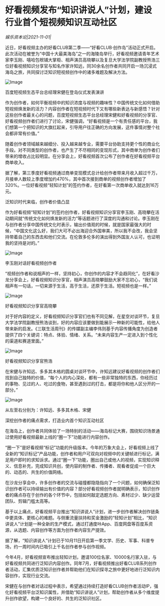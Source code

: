 # 好看视频发布“知识讲说人”计划，建设行业首个短视频知识互动社区

*娱乐资本论|2021-11-01|*

近日，好看视频主办的好看CLUB第二季——“好看CLUB·创作岛”活动正式开启。此次活动在被誉为“中国十大最美海岛”之一的海陵岛举行，好看视频邀请青年艺术家李玉刚、嘻哈包袱铺大掌柜、相声演员高晓攀以及复旦大学法学院副教授熊浩三位好看视频知识分享官与知名作家许知远，同30余名创作者共同开启一场沉浸式海岛之旅，共同探讨泛知识短视频创作中的诸多难题及解决方法。

![Image](https://mp.toutiao.com/mp/agw/article_material/open_image/get?code=NmI5YzI1MTQzOWU2MTdmYjk5YmNmY2FlM2Y3ZTU5ZDksMTYzNTc1NzUxOTUzNA==)

百度短视频生态平台总经理宋健在登岛仪式发表演讲

作为创作者，如何平衡视频中的知识浓度与视频的趣味性？中国传统文化如何借助短视频焕发新的活力？内容创作者在短视频时代下又有哪些新表达与新感悟？针对这些创作者最关心的问题，百度短视频生态平台总经理宋健和好看视频的分享官、好看视频创作者们进行了讨论，宋健强调，“好看视频是一个有责任感的平台，我们想第一个把知识的大旗扛起来，引导用户往正确的方向发展，这件事情对整个社会都非常有价值。”

随着创作者领域越来越细分、投入越来越专业，需要平台协助支持更个性的商业化手段。对不同类型的创作者，也产生了不尽相同的变现形式，其中商单为创作者们带来的增收占比较明显。在分享会上，好看视频首次公布了创作者在好看视频平台商单收入。

据了解，第三季度好看视频通过商单变现模式总计给创作者带来月收入超过千万，月接单人数较上季度增加约470%，其中首次接到商单的视频创作者增加了320%。一位好看视频“轻知计划”的签约作者，在好看第一次商单收入就达到16万元。

泛知识时代来临，创作者价值凸显

作为好看视频“轻知计划”的签约创作者，好看视频知识分享官李玉刚、高晓攀在活动期间就“传统文化如何焕发新的活力”等话题进行了深度的沟通和讨论。李玉刚在与创作者分享中国传统文化时表示，输出价值观的时候，就是国家最强大的时候，“中国文化这么好，我们大可不必出海迎合外国审美，所以我不会改，我会坚持带着自己的东西去和他们交流。在伦敦多伦多的演出得到外国友人认可，也证明我的坚持是对的。”

![Image](https://mp.toutiao.com/mp/agw/article_material/open_image/get?code=NjkwZTFkNjU4NmI3NTI0N2I5MDZhOTYwNDdhYTJjZDIsMTYzNTc1NzUxOTUzNA==)

李玉刚对话好看视频创作者

“视频创作者和说相声的一样，坚持初心，你创作的内容才不会趋同化”，在好看沙龙分享会上，好看视频知识分享官，相声演员高晓攀鼓励大家不忘初心，“我们说相声有一句话，一切来源于生活，高于生活，还原于生活。短视频也是一样。”

![Image](https://mp.toutiao.com/mp/agw/article_material/open_image/get?code=MTYxY2Y2MWI1ZWEyMjk0MjNkNjU4M2E1MGNlNGFjNjAsMTYzNTc1NzUxOTUzNA==)

好看视频知识分享官高晓攀

对于好内容的定义，好看视频知识分享官们也有不同见解，在星空对谈环节，复旦大学法学院副教授熊浩谈到，好的内容应该要做到能展示一种新的可能性，给他人带来新的启发。《三联生活周刊》的传媒副主编李伟则基于内容传播角度为创造者提供了四个关键词：特点、体验、情绪、关系。“未来内容生产一定进入到个性化的渠道和赛道里面。”

![Image](https://mp.toutiao.com/mp/agw/article_material/open_image/get?code=YjUwZjliNDcyYjc2ZjFjOWMyZTg0Yzk2MzM2OTQ1NWMsMTYzNTc1NzUxOTUzNA==)

好看视频知识分享官熊浩

在宋健与许知远、多多其木格的圆桌对谈环节中，许知远建议好看视频的创作者们找到自己独特的价值，“每个人的内心深处，都有一些非常独特的东西，你经历过的事物、见过的人、吃过的食物，甚至遇到过的打击，都是将你和他人区分开的一部分。”

![Image](https://mp.toutiao.com/mp/agw/article_material/open_image/get?code=ODM5NWZlNzExNzBhNDQzMDY1OTFiNDM5ZmRjYzZlZjAsMTYzNTc1NzUxOTUzNA==)

从左至右分别为：许知远、多多其木格、宋健

深挖创作者的痛点需求，打造业内首个知识互动社区

在海岛上，创作者共同体验了一场特别的活动——海岛标记大赛，围绕知识场景通过使用好看视频最新上线的“圈一下”功能进行内容创作。

“圈一下”是好看视频“标记”功能的升级版本。今年的万象大会上，好看视频上线了全新的“知识标记”产品功能，创作者和用户可双向对视频中的关键帧进行标记，满足用户即时的求知诉求。通过“圈一下”功能，圈出自己或他人的视频，实现知识释义、信息补充，完成知识共创，使内容的制作者、传播者、观看者促成一个巨大的、动态的、共生的价值网络。

在沙龙分享会中，许多创作者的交流与碰撞都隐隐指向了一个问题，如何确保泛知识创作者可以持续输出有价值的内容？部分好看视频创作者就明确表示，知识创作者的痛点存在于创作的各个环节中，包括如何敲定选题方向、素材过少、缺少运营团队、剪辑门槛太高等。

基于以上痛点，好看视频平台推出“知识讲说人”计划，进一步创作者解决创作链条中更具体、更核心的难题。与侧重流量扶持和奖金激励的“轻知计划”相比，“知识讲说人”计划是一种全新的生产模式，通过打通度咔App、百度网盘等百度系资源，从选题、内容创作等方面为创作者内容生产提效。

据了解，“知识讲说人”计划已于10月11日开启第一季文学、历史、军事、科普专场，约一周时间内已吸引上千名创作者参与创作视频。

今年4月，好看视频宣布推出轻知计划，邀请100位名家、10000名行家入驻，与好看视频共同进行泛知识内容创作。同年7月，好看视频推出好看CLUB系列创作者活动，汇集优质泛知识创作者并帮助他们在知识探寻之旅中更好地进行泛知识内容创作，实现行业交流。

宋健在与创作者对话过程中表示，希望通过持续打造好看CLUB创作者活动IP，强化好看视频平台泛知识属性，并借助“知识讲说人”计划，帮助创作者从多个维度提升创作欲望，构建一个良好的、共生的泛知识社区。

